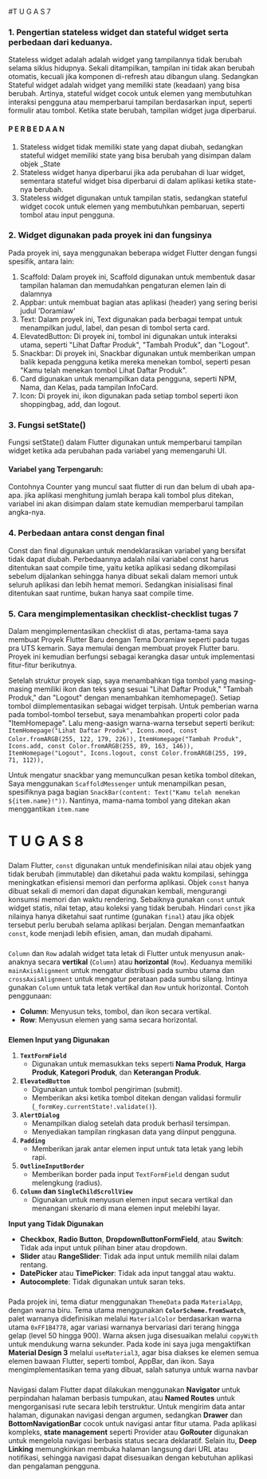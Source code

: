 #T U G A S 7

### 1. Pengertian stateless widget dan stateful widget serta perbedaan dari keduanya.
Stateless widget adalah adalah widget yang tampilannya tidak berubah selama siklus hidupnya. Sekali ditampilkan, tampilan ini tidak akan berubah otomatis, kecuali jika komponen di-refresh atau dibangun ulang. Sedangkan Stateful widget adalah widget yang memiliki state (keadaan) yang bisa berubah. Artinya, stateful widget cocok untuk elemen yang membutuhkan interaksi pengguna atau memperbarui tampilan berdasarkan input, seperti formulir atau tombol. Ketika state berubah, tampilan widget juga diperbarui.
#### P E R B E D A A N
1. Stateless widget tidak memiliki state yang dapat diubah, sedangkan stateful widget memiliki state yang bisa berubah yang disimpan dalam objek _State
2. Stateless widget hanya diperbarui jika ada perubahan di luar widget, sementara stateful widget bisa diperbarui di dalam aplikasi ketika state-nya berubah.
3. Stateless widget digunakan untuk tampilan statis, sedangkan stateful widget cocok untuk elemen yang membutuhkan pembaruan, seperti tombol atau input pengguna.

### 2. Widget digunakan pada proyek ini dan fungsinya
Pada proyek ini, saya menggunakan beberapa widget Flutter dengan fungsi spesifik, antara lain:
1. Scaffold: Dalam proyek ini, Scaffold digunakan untuk membentuk dasar tampilan halaman dan memudahkan pengaturan elemen lain di dalamnya
2. Appbar: untuk membuat bagian atas aplikasi (header) yang sering berisi judul 'Doramiaw'
3. Text: Dalam proyek ini, Text digunakan pada berbagai tempat untuk menampilkan judul, label, dan pesan di tombol serta card.
4. ElevatedButton: Di proyek ini, tombol ini digunakan untuk interaksi utama, seperti "Lihat Daftar Produk", "Tambah Produk", dan "Logout".
5. Snackbar: Di proyek ini, Snackbar digunakan untuk memberikan umpan balik kepada pengguna ketika mereka menekan tombol, seperti pesan "Kamu telah menekan tombol Lihat Daftar Produk".
6. Card digunakan untuk menampilkan data pengguna, seperti NPM, Nama, dan Kelas, pada tampilan InfoCard. 
7. Icon: Di proyek ini, ikon digunakan pada setiap tombol seperti ikon shoppingbag, add, dan logout.

### 3. Fungsi setState() 
Fungsi setState() dalam Flutter digunakan untuk memperbarui tampilan widget ketika ada perubahan pada variabel yang memengaruhi UI. 
#### Variabel yang Terpengaruh: 
Contohnya Counter yang muncul saat flutter di run dan belum di ubah apa-apa. jika aplikasi menghitung jumlah berapa kali tombol plus ditekan, variabel ini akan disimpan dalam state kemudian memperbarui tampilan angka-nya.

### 4. Perbedaan antara const dengan final
Const dan final digunakan untuk mendeklarasikan variabel yang bersifat tidak dapat diubah. Perbedaannya adalah nilai variabel const harus ditentukan saat compile time, yaitu ketika aplikasi sedang dikompilasi sebelum dijalankan sehingga hanya dibuat sekali dalam memori untuk seluruh aplikasi dan lebih hemat memori. Sedangkan inisialisasi final ditentukan saat runtime, bukan hanya saat compile time. 

### 5. Cara mengimplementasikan checklist-checklist tugas 7
Dalam mengimplementasikan checklist di atas, pertama-tama saya membuat Proyek Flutter Baru dengan Tema Doramiaw seperti pada tugas pra UTS kemarin. Saya memulai dengan membuat proyek Flutter baru. Proyek ini kemudian berfungsi sebagai kerangka dasar untuk implementasi fitur-fitur berikutnya.

Setelah struktur proyek siap, saya menambahkan tiga tombol yang masing-masing memiliki ikon dan teks yang sesuai "Lihat Daftar Produk," "Tambah Produk," dan "Logout" dengan menambahkan itemhomepage(). Setiap tombol diimplementasikan sebagai widget terpisah. Untuk pemberian warna pada tombol-tombol tersebut, saya menambahkan properti color pada "ItemHomepage". Lalu meng-aasign warna-warna tersebut seperti berikut:
    `ItemHomepage("Lihat Daftar Produk", Icons.mood, const Color.fromARGB(255, 122, 179, 226)),`
    `ItemHomepage("Tambah Produk", Icons.add, const Color.fromARGB(255, 89, 163, 146)),`
    `ItemHomepage("Logout", Icons.logout, const Color.fromARGB(255, 199, 71, 112)),`

Untuk mengatur snackbar yang memunculkan pesan ketika tombol ditekan, Saya menggunakan `ScaffoldMessenger` untuk menampilkan pesan, spesifiknya paga bagian `SnackBar(content: Text("Kamu telah menekan ${item.name}!"))`. Nantinya, mama-nama tombol yang ditekan akan menggantikan `item.name`


# T U G A S 8

###
Dalam Flutter, `const` digunakan untuk mendefinisikan nilai atau objek yang tidak berubah (immutable) dan diketahui pada waktu kompilasi, sehingga meningkatkan efisiensi memori dan performa aplikasi. Objek `const` hanya dibuat sekali di memori dan dapat digunakan kembali, mengurangi konsumsi memori dan waktu rendering. Sebaiknya gunakan `const` untuk widget statis, nilai tetap, atau koleksi yang tidak berubah. Hindari `const` jika nilainya hanya diketahui saat runtime (gunakan `final`) atau jika objek tersebut perlu berubah selama aplikasi berjalan. Dengan memanfaatkan `const`, kode menjadi lebih efisien, aman, dan mudah dipahami.

###
`Column` dan `Row` adalah widget tata letak di Flutter untuk menyusun anak-anaknya secara **vertikal** (`Column`) atau **horizontal** (`Row`). Keduanya memiliki `mainAxisAlignment` untuk mengatur distribusi pada sumbu utama dan `crossAxisAlignment` untuk mengatur perataan pada sumbu silang. Intinya gunakan `Column` untuk tata letak vertikal dan `Row` untuk horizontal.
Contoh penggunaan:
- **Column**: Menyusun teks, tombol, dan ikon secara vertikal.
- **Row**: Menyusun elemen yang sama secara horizontal.

###
**Elemen Input yang Digunakan**
1. **`TextFormField`**
   - Digunakan untuk memasukkan teks seperti **Nama Produk**, **Harga Produk**, **Kategori Produk**, dan **Keterangan Produk**.
2. **`ElevatedButton`**
   - Digunakan untuk tombol pengiriman (submit).
   - Memberikan aksi ketika tombol ditekan dengan validasi formulir (`_formKey.currentState!.validate()`).
3. **`AlertDialog`**
   - Menampilkan dialog setelah data produk berhasil tersimpan.
   - Menyediakan tampilan ringkasan data yang diinput pengguna.
4. **`Padding`**
   - Memberikan jarak antar elemen input untuk tata letak yang lebih rapi.
5. **`OutlineInputBorder`**
   - Memberikan border pada input `TextFormField` dengan sudut melengkung (radius).
6. **`Column` dan `SingleChildScrollView`**
   - Digunakan untuk menyusun elemen input secara vertikal dan menangani skenario di mana elemen input melebihi layar.

**Input yang Tidak Digunakan**
- **Checkbox**, **Radio Button**, **DropdownButtonFormField**, atau **Switch**: Tidak ada input untuk pilihan biner atau dropdown.
- **Slider** atau **RangeSlider**: Tidak ada input untuk memilih nilai dalam rentang.
- **DatePicker** atau **TimePicker**: Tidak ada input tanggal atau waktu.
- **Autocomplete**: Tidak digunakan untuk saran teks.

###
Pada projek ini, tema diatur menggunakan `ThemeData` pada `MaterialApp`, dengan warna biru. Tema utama menggunakan **`ColorScheme.fromSwatch`**, palet warnanya didefinisikan melalui `MaterialColor` berdasarkan warna utama `0xFF1B4778`, agar variasi warnanya bervariasi dari terang hingga gelap (level 50 hingga 900). Warna aksen juga disesuaikan melalui `copyWith` untuk mendukung warna sekunder. Pada kode ini saya juga mengaktifkan **Material Design 3** melalui `useMaterial3`, agar bisa diakses ke elemen semua elemen bawaan Flutter, seperti tombol, AppBar, dan ikon. Saya mengimplementasikan tema yang dibuat, salah satunya untuk warna navbar

###
Navigasi dalam Flutter dapat dilakukan menggunakan **Navigator** untuk perpindahan halaman berbasis tumpukan, atau **Named Routes** untuk mengorganisasi rute secara lebih terstruktur. Untuk mengirim data antar halaman, digunakan navigasi dengan argumen, sedangkan **Drawer** dan **BottomNavigationBar** cocok untuk navigasi antar fitur utama. Pada aplikasi kompleks, **state management** seperti Provider atau **GoRouter** digunakan untuk mengelola navigasi berbasis status secara deklaratif. Selain itu, **Deep Linking** memungkinkan membuka halaman langsung dari URL atau notifikasi, sehingga navigasi dapat disesuaikan dengan kebutuhan aplikasi dan pengalaman pengguna.